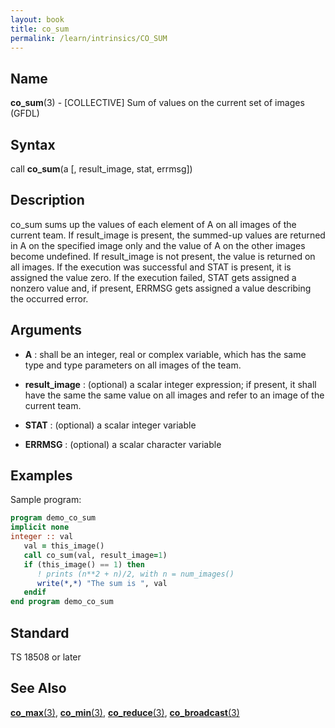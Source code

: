 ```yaml
---
layout: book
title: co_sum
permalink: /learn/intrinsics/CO_SUM
---
```

## __Name__

__co\_sum__(3) - \[COLLECTIVE\] Sum of values on the current set of images
(GFDL)

## __Syntax__

call __co\_sum__(a \[, result\_image, stat, errmsg\])

## __Description__

co\_sum sums up the values of each element of A on all images of the
current team. If result\_image is present, the summed-up values are
returned in A on the specified image only and the value of A on the
other images become undefined. If result\_image is not present, the
value is returned on all images. If the execution was successful and
STAT is present, it is assigned the value zero. If the execution failed,
STAT gets assigned a nonzero value and, if present, ERRMSG gets assigned
a value describing the occurred error.

## __Arguments__

  - __A__
    : shall be an integer, real or complex variable, which has the same
    type and type parameters on all images of the team.

  - __result\_image__
    : (optional) a scalar integer expression; if present, it shall have
    the same the same value on all images and refer to an image of the
    current team.

  - __STAT__
    : (optional) a scalar integer variable

  - __ERRMSG__
    : (optional) a scalar character variable

## __Examples__

Sample program:

```fortran
program demo_co_sum
implicit none
integer :: val
   val = this_image()
   call co_sum(val, result_image=1)
   if (this_image() == 1) then
      ! prints (n**2 + n)/2, with n = num_images()
      write(*,*) "The sum is ", val
   endif
end program demo_co_sum
```

## __Standard__

TS 18508 or later

## __See Also__

[__co\_max__(3)](CO_MAX),
[__co\_min__(3)](CO_MIN),
[__co\_reduce__(3)](CO_REDUCE),
[__co\_broadcast__(3)](CO_BROADCAST)
